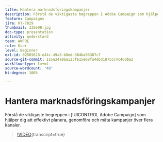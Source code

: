```yaml
---
title: Hantera marknadsföringskampanjer
description: Förstå de viktigaste begreppen i Adobe Campaign som hjälper dig att effektivt planera, genomföra och mäta tvärkanals-marknadsföringskampanjer.
feature: Campaigns
jira: KT-7829
thumbnail: 335608.jpg
doc-type: presentation
activity: understand
team: WWFRE
role: User
level: Beginner
exl-id: 02505628-e44c-49a8-b8ed-384ba96387c7
source-git-commit: 116a24a8aa123f615e08fa4ebd187b3c4c460ba2
workflow-type: tm+mt
source-wordcount: '40'
ht-degree: 100%

---
```


# Hantera marknadsföringskampanjer

Förstå de viktigaste begreppen i [!UICONTROL Adobe Campaign] som hjälper dig att effektivt planera, genomföra och mäta kampanjer över flera kanaler.

>[!VIDEO](https://video.tv.adobe.com/v/335608?quality=12&learn=on){transcript=true}
